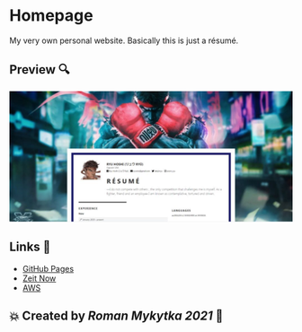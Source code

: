 # Homepage
My very own personal website. Basically this is just a résumé.


## Preview :mag:
![Image alt](https://github.com/baron1xxx/homepage/blob/develop/assets/images/preview.jpg)

## Links :electric_plug:
- [GitHub Pages](https://baron1xxx.github.io/homepage/)
- [Zeit Now](https://homepage-six-rose.vercel.app/)
- [AWS](https://homepage-six-rose.vercel.app/)



## :boom: Created by *Roman Mykytka 2021* :rocket:
